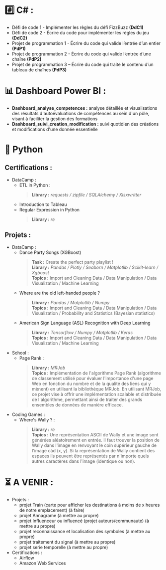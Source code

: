 # #️⃣ C# :
- Défi de code 1 - Implémenter les règles du défi FizzBuzz **(DdC1)**
- Défi de code 2 - Écrire du code pour implémenter les règles du jeu **(DdC2)**
- Projet de programmation 1 - Écrire du code qui valide l’entrée d’un entier **(PdP1)**
- Projet de programmation 2 - Écrire du code qui valide l’entrée d’une chaîne **(PdP2)**
- Projet de programmation 3 – Écrire du code qui traite le contenu d’un tableau de chaînes **(PdP3)**

  
# 📊 Dashboard Power BI :
- **Dashboard_analyse_competences :** analyse détaillée et visualisations des résultats d'autoévaluations de compétences au sein d'un pôle, visant à faciliter la gestion des formations
- **Dashboard_suivi_creation_modification :** suivi quotidien des créations et modifications d'une donnée essentielle


# 🐍 Python
## Certifications :
- DataCamp : 
  - ETL in Python :
    > **Library :** *requests / zipfile / SQLAlchemy / Xlsxwritter*
  - Introduction to Tableau
  - Regular Expression in Python
    > **Library :** *re*
## Projets : 
- DataCamp :
  - Dance Party Songs (XGBoost)
    > **Task :** Create the perfect party playlist !  
    > **Library :** *Pandas / Plotly / Seaborn / Matplotlib / Scikit-learn / Xgboost*  
    > **Topics :** Import and Cleaning Data / Data Manipulation / Data Visualization / Machine Learning
  - Where are the old left-handed people ?
    > **Library :** *Pandas / Matplotlib / Numpy*  
    > **Topics :** Import and Cleaning Data / Data Manipulation / Data Visualization / Probability and Statistics (Bayesian statistics)
  - American Sign Language (ASL) Recognition with Deep Learning
    > **Library :** *Tensorflow / Numpy / Matplotlib / Keras*  
    > **Topics :** Import and Cleaning Data / Data Manipulation / Data Visualization / Machine Learning
- School : 
  - Page Rank : 
    > **Library :** *MRJob*   
    > **Topics :** Implémentation de l'algorithme Page Rank (algorithme de classement utilisé pour évaluer l'importance d'une page Web en fonction du nombre et de la qualité des liens qui y mènent) en utilisant la bibliothèque MRJob. En utilisant MRJob, ce projet vise à offrir une implémentation scalable et distribuée de l'algorithme, permettant ainsi de traiter des grands ensembles de données de manière efficace.
- Coding Games : 
  - Where's Wally ? : 
    > **Library :** *re*  
    > **Topics :** Une représentation ASCII de Wally et une image sont générées aléatoirement en entrée. Il faut trouver la position de Wally dans l'image en renvoyant le coin supérieur gauche de l'image càd (x, y). Si la représentation de Wally contient des espaces ils peuvent être représentés par n'importe quels autres caractères dans l'image (identique ou non).

# ⏳ A VENIR : 
- Projets :
  - projet Train (carte pour afficher les destinations à moins de x heures de notre emplacement) (à faire)
  - projet Annagrame (à mettre au propre)
  - projet Influenceur ou influencé (projet auteurs/communaute) (à mettre au propre)
  - projet reconnaissance et localisation des symboles (à mettre au propre)
  - projet traitement du signal (à mettre au propre)
  - projet serie temporelle (à mettre au propre)
- Certifications :
  - Airflow
  - Amazon Web Services
  

